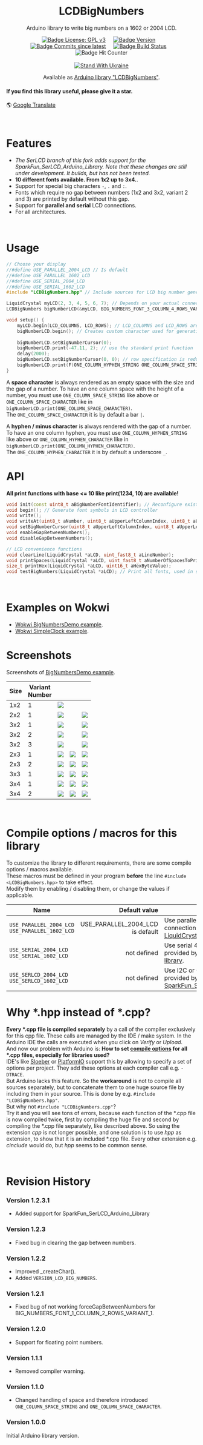 <div align = center>

# LCDBigNumbers
Arduino library to write big numbers on a 1602 or 2004 LCD.

[![Badge License: GPL v3](https://img.shields.io/badge/License-GPLv3-blue.svg)](https://www.gnu.org/licenses/gpl-3.0)
 &nbsp; &nbsp; 
[![Badge Version](https://img.shields.io/github/v/release/ArminJo/LCDBigNumbers?include_prereleases&color=yellow&logo=DocuSign&logoColor=white)](https://github.com/ArminJo/LCDBigNumbers/releases/latest)
 &nbsp; &nbsp; 
[![Badge Commits since latest](https://img.shields.io/github/commits-since/ArminJo/LCDBigNumbers/latest?color=yellow)](https://github.com/ArminJo/LCDBigNumbers/commits/master)
 &nbsp; &nbsp; 
[![Badge Build Status](https://github.com/ArminJo/LCDBigNumbers/workflows/LibraryBuild/badge.svg)](https://github.com/ArminJo/LCDBigNumbers/actions)
 &nbsp; &nbsp; 
![Badge Hit Counter](https://visitor-badge.laobi.icu/badge?page_id=ArminJo_LCDBigNumbers)
<br/>
<br/>
[![Stand With Ukraine](https://raw.githubusercontent.com/vshymanskyy/StandWithUkraine/main/badges/StandWithUkraine.svg)](https://stand-with-ukraine.pp.ua)

Available as [Arduino library "LCDBigNumbers"](https://www.arduinolibraries.info/libraries/lcd-big-numbers).

</div>

#### If you find this library useful, please give it a star.

&#x1F30E; [Google Translate](https://translate.google.com/translate?sl=en&u=https://github.com/ArminJo/LCDBigNumbers)

<br/>

# Features
- *The SerLCD branch of this fork adds support for the SparkFun_SerLCD_Arduino_Library. Note that these changes are still under development. It builds, but has not been tested.*
- **10 different fonts available. From 1x2 up to 3x4.**.
- Support for special big characters `-`, `.` and `:`.
- Fonts which require no gap between numbers (1x2 and 3x2, variant 2 and 3) are printed by default without this gap.
- Support for **parallel and serial** LCD connections.
- For all architectures.

<br/>

# Usage

```c++
// Choose your display
//#define USE_PARALLEL_2004_LCD // Is default
//#define USE_PARALLEL_1602_LCD
//#define USE_SERIAL_2004_LCD
//#define USE_SERIAL_1602_LCD
#include "LCDBigNumbers.hpp" // Include sources for LCD big number generation

LiquidCrystal myLCD(2, 3, 4, 5, 6, 7); // Depends on your actual connections
LCDBigNumbers bigNumberLCD(&myLCD, BIG_NUMBERS_FONT_3_COLUMN_4_ROWS_VARIANT_1); // Use 3x4 numbers, 1. variant

void setup() {
    myLCD.begin(LCD_COLUMNS, LCD_ROWS); // LCD_COLUMNS and LCD_ROWS are set by LCDBigNumbers.hpp depending on the defined display
    bigNumberLCD.begin(); // Creates custom character used for generating big numbers
    
    bigNumberLCD.setBigNumberCursor(0);
    bigNumberLCD.print(-47.11, 2); // use the standard print function
    delay(2000);
    bigNumberLCD.setBigNumberCursor(0, 0); // row specification is redundant here for a 4 row font :-)
    bigNumberLCD.print(F(ONE_COLUMN_HYPHEN_STRING ONE_COLUMN_SPACE_STRING "47.11:")); // print a number string
}
```
A **space character** is always rendered as an empty space with the size and the gap of a number. To have an one column space with the height of a number, you must use `ONE_COLUMN_SPACE_STRING` like above or `ONE_COLUMN_SPACE_CHARACTER` like in `bigNumberLCD.print(ONE_COLUMN_SPACE_CHARACTER)`.<br/>
The `ONE_COLUMN_SPACE_CHARACTER` it is by default a bar `|`.

A **hyphen / minus character** is always rendered with the gap of a number. To have an one column hyphen, you must use `ONE_COLUMN_HYPHEN_STRING` like above or `ONE_COLUMN_HYPHEN_CHARACTER` like in `bigNumberLCD.print(ONE_COLUMN_HYPHEN_CHARACTER)`.<br/>
The `ONE_COLUMN_HYPHEN_CHARACTER` it is by default a underscore `_`.
<br/>

# API
**All print functions with base <= 10 like print(1234, 10) are available!**

```c++
void init(const uint8_t aBigNumberFontIdentifier); // Reconfigure existing object to hold (another) font
void begin(); // Generate font symbols in LCD controller
void write();
void writeAt(uint8_t aNumber, uint8_t aUpperLeftColumnIndex, uint8_t aUpperLeftRowIndex = 0);
void setBigNumberCursor(uint8_t aUpperLeftColumnIndex, uint8_t aUpperLeftRowIndex = 0);
void enableGapBetweenNumbers();
void disableGapBetweenNumbers();

// LCD convenience functions
void clearLine(LiquidCrystal *aLCD, uint_fast8_t aLineNumber);
void printSpaces(LiquidCrystal *aLCD, uint_fast8_t aNumberOfSpacesToPrint);
size_t printHex(LiquidCrystal *aLCD, uint16_t aHexByteValue);
void testBigNumbers(LiquidCrystal *aLCD); // Print all fonts, used in screenshots below, using one object
```

<br/>

# Examples on Wokwi
- [Wokwi BigNumbersDemo example](https://wokwi.com/projects/346534078384702034).
- [Wokwi SimpleClock example](https://wokwi.com/projects/346661429974139474).

# Screenshots
Screenshots of [BigNumbersDemo example](https://github.com/ArminJo/LCDBigNumbers/tree/master/examples/BigNumbersDemo).

| Size | Variant<br/>Number |  |  |  |
|-|-|-|-|-|
| 1x2 | 1 | ![](pictures/1x2_1.png)  |  |  |
| 2x2 | 1 | ![](pictures/2x2_1.png)  |  | ![](pictures/2x2_1x.png) |
| 3x2 | 1 | ![](pictures/3x2_1.png)  |  | ![](pictures/3x2_1x.png) |
| 3x2 | 2 | ![](pictures/3x2_2.png)  |  | ![](pictures/3x2_2x.png) |
| 3x2 | 3 | ![](pictures/3x2_3.png)  |  | ![](pictures/3x2_3x.png) |
| 2x3 | 1 | ![](pictures/2x3_1a.png) | ![](pictures/2x3_1b.png) | ![](pictures/2x3_1x.png) |
| 2x3 | 2 | ![](pictures/2x3_2a.png) | ![](pictures/2x3_2b.png) | ![](pictures/2x3_2x.png) |
| 3x3 | 1 | ![](pictures/3x3_1a.png) | ![](pictures/3x3_1b.png) | ![](pictures/3x3_1x.png) |
| 3x4 | 1 | ![](pictures/3x4_1a.png) | ![](pictures/3x4_1b.png) | ![](pictures/3x4_1x.png) |
| 3x4 | 2 | ![](pictures/3x4_2a.png) | ![](pictures/3x4_2b.png) | ![](pictures/3x4_2x.png) |

<br/>

# Compile options / macros for this library
To customize the library to different requirements, there are some compile options / macros available.<br/>
These macros must be defined in your program **before** the line `#include <LCDBigNumbers.hpp>` to take effect.<br/>
Modify them by enabling / disabling them, or change the values if applicable.

| Name | Default value | Description |
|-|-:|-|
| `USE_PARALLEL_2004_LCD` `USE_PARALLEL_1602_LCD` | USE_PARALLEL_2004_LCD is default | Use parallel 6 or 10 wire LCD connection with the [Arduino LiquidCrystal library](http://www.arduino.cc/en/Reference/LiquidCrystal). |
| `USE_SERIAL_2004_LCD` `USE_SERIAL_1602_LCD` | not defined | Use serial 4 wire LCD connection provided by the [LiquidCrystal_I2C library](https://github.com/marcoschwartz/LiquidCrystal_I2C). |
| `USE_SERLCD_2004_LCD` `USE_SERLCD_1602_LCD` | not defined | Use I2C or QWIIC connection provided by the [SparkFun_SerLCD_Arduino_Library](https://github.com/sparkfun/SparkFun_SerLCD_Arduino_Library). |

# Why *.hpp instead of *.cpp?
**Every \*.cpp file is compiled separately** by a call of the compiler exclusively for this cpp file. These calls are managed by the IDE / make system.
In the Arduino IDE the calls are executed when you click on *Verify* or *Upload*.<br/>
And now our problem with Arduino is: **How to set [compile options](#compile-options--macros-for-this-library) for all *.cpp files, especially for libraries used?**<br/>
IDE's like [Sloeber](https://github.com/ArminJo/ServoEasing#modifying-compile-options--macros-with-sloeber-ide) or [PlatformIO](https://github.com/ArminJo/ServoEasing#modifying-compile-options--macros-with-platformio) support this by allowing to specify a set of options per project.
They add these options at each compiler call e.g. `-DTRACE`.<br/>
But Arduino lacks this feature. So the **workaround** is not to compile all sources separately, but to concatenate them to one huge source file by including them in your source.
This is done by e.g. `#include "LCDBigNumbers.hpp"`.
<br/>
But why not `#include "LCDBigNumbers.cpp"`?<br/>
Try it and you will see tons of errors, because each function of the *.cpp file is now compiled twice,
first by compiling the huge file and second by compiling the *.cpp file separately, like described above.
So using the extension *cpp* is not longer possible, and one solution is to use *hpp* as extension, to show that it is an included *.cpp file.
Every other extension e.g. *cinclude* would do, but *hpp* seems to be common sense.

<br/>

# Revision History
### Version 1.2.3.1
- Added support for SparkFun_SerLCD_Arduino_Library

### Version 1.2.3
- Fixed bug in clearing the gap between numbers.

### Version 1.2.2
- Improved _createChar().
- Added `VERSION_LCD_BIG_NUMBERS`.

### Version 1.2.1
- Fixed bug of not working forceGapBetweenNumbers for BIG_NUMBERS_FONT_1_COLUMN_2_ROWS_VARIANT_1.

### Version 1.2.0
- Support for floating point numbers.

### Version 1.1.1
- Removed compiler warning.

### Version 1.1.0
- Changed handling of space and therefore introduced `ONE_COLUMN_SPACE_STRING` and `ONE_COLUMN_SPACE_CHARACTER`.
### Version 1.0.0
 Initial Arduino library version.
